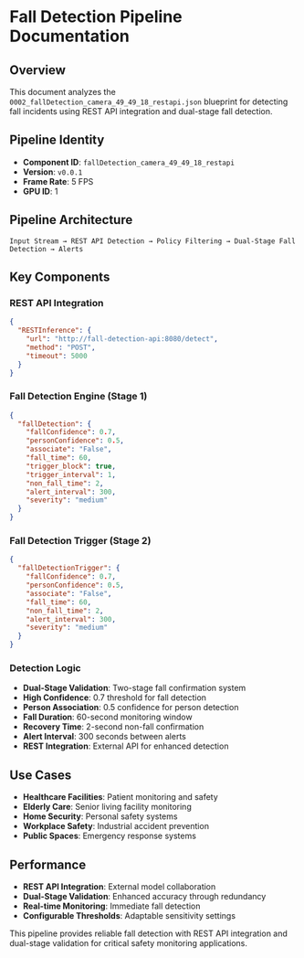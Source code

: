 # Fall Detection Pipeline Documentation

## Overview
This document analyzes the `0002_fallDetection_camera_49_49_18_restapi.json` blueprint for detecting fall incidents using REST API integration and dual-stage fall detection.

## Pipeline Identity
- **Component ID**: `fallDetection_camera_49_49_18_restapi`
- **Version**: `v0.0.1`
- **Frame Rate**: 5 FPS
- **GPU ID**: 1

## Pipeline Architecture
```
Input Stream → REST API Detection → Policy Filtering → Dual-Stage Fall Detection → Alerts
```

## Key Components

### REST API Integration
```json
{
  "RESTInference": {
    "url": "http://fall-detection-api:8080/detect",
    "method": "POST",
    "timeout": 5000
  }
}
```

### Fall Detection Engine (Stage 1)
```json
{
  "fallDetection": {
    "fallConfidence": 0.7,
    "personConfidence": 0.5,
    "associate": "False",
    "fall_time": 60,
    "trigger_block": true,
    "trigger_interval": 1,
    "non_fall_time": 2,
    "alert_interval": 300,
    "severity": "medium"
  }
}
```

### Fall Detection Trigger (Stage 2)
```json
{
  "fallDetectionTrigger": {
    "fallConfidence": 0.7,
    "personConfidence": 0.5,
    "associate": "False", 
    "fall_time": 60,
    "non_fall_time": 2,
    "alert_interval": 300,
    "severity": "medium"
  }
}
```

### Detection Logic
- **Dual-Stage Validation**: Two-stage fall confirmation system
- **High Confidence**: 0.7 threshold for fall detection
- **Person Association**: 0.5 confidence for person detection
- **Fall Duration**: 60-second monitoring window
- **Recovery Time**: 2-second non-fall confirmation
- **Alert Interval**: 300 seconds between alerts
- **REST Integration**: External API for enhanced detection

## Use Cases
- **Healthcare Facilities**: Patient monitoring and safety
- **Elderly Care**: Senior living facility monitoring
- **Home Security**: Personal safety systems
- **Workplace Safety**: Industrial accident prevention
- **Public Spaces**: Emergency response systems

## Performance
- **REST API Integration**: External model collaboration
- **Dual-Stage Validation**: Enhanced accuracy through redundancy
- **Real-time Monitoring**: Immediate fall detection
- **Configurable Thresholds**: Adaptable sensitivity settings

This pipeline provides reliable fall detection with REST API integration and dual-stage validation for critical safety monitoring applications.
